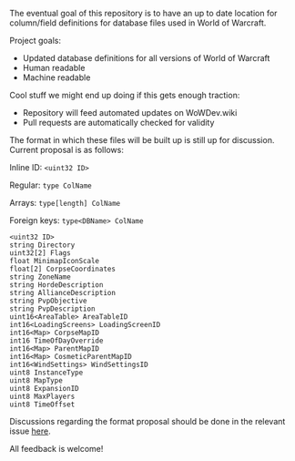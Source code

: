 The eventual goal of this repository is to have an up to date location for column/field definitions for database files used in World of Warcraft.

Project goals:
- Updated database definitions for all versions of World of Warcraft
- Human readable
- Machine readable

Cool stuff we might end up doing if this gets enough traction:
- Repository will feed automated updates on WoWDev.wiki
- Pull requests are automatically checked for validity

The format in which these files will be built up is still up for discussion. Current proposal is as follows:

Inline ID: ```<uint32 ID>```

Regular: ```type ColName```

Arrays: ```type[length] ColName```

Foreign keys: ```type<DBName> ColName```

```
<uint32 ID>
string Directory
uint32[2] Flags
float MinimapIconScale
float[2] CorpseCoordinates
string ZoneName
string HordeDescription
string AllianceDescription
string PvpObjective
string PvpDescription
uint16<AreaTable> AreaTableID
int16<LoadingScreens> LoadingScreenID
int16<Map> CorpseMapID
int16 TimeOfDayOverride
int16<Map> ParentMapID
int16<Map> CosmeticParentMapID
int16<WindSettings> WindSettingsID
uint8 InstanceType
uint8 MapType
uint8 ExpansionID
uint8 MaxPlayers
uint8 TimeOffset
```

Discussions regarding the format proposal should be done in the relevant issue [here](https://github.com/Marlamin/WoWDBDefs/issues/1).

All feedback is welcome!

